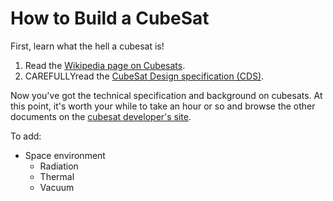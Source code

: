 # How to Build a CubeSat

First, learn what the hell a cubesat is!

1. Read the [Wikipedia page on Cubesats](https://en.wikipedia.org/wiki/CubeSat).
2. CAREFULLYread the [CubeSat Design specification (CDS)](http://www.cubesat.org/images/developers/cds_rev13_final2.pdf).

Now you've got the technical specification and background on cubesats. At this point, it's worth your while to take an hour or so and browse the other documents on the [cubesat developer's site](http://www.cubesat.org/index.php/documents/developers).

To add:

- Space environment
   - Radiation
   - Thermal
   - Vacuum


